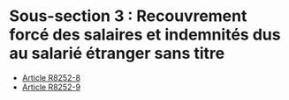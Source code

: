 # Sous-section 3 : Recouvrement forcé des salaires et indemnités dus au salarié étranger sans titre

* [Article R8252-8](./LEGIARTI000024885984.md)
* [Article R8252-9](./LEGIARTI000024885986.md)
